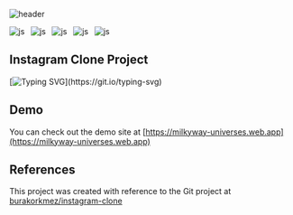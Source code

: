 ![header](https://capsule-render.vercel.app/api?type=waving&height=190&text=Milky%20Way&fontAlign=25&fontAlignY=40&color=gradient)

![js](https://img.shields.io/badge/React-20232A?style=flat-square&logo=react&logoColor=61DAFB)&ensp;
![js](https://img.shields.io/badge/JavaScript-F7DF1E?style=flat-square&logo=JavaScript&logoColor=black)&ensp;
![js](https://img.shields.io/badge/TypeScript-3178C6?style=flat-square&logo=TypeScript&logoColor=white)&ensp;
![js](https://img.shields.io/badge/Firebase-FFCA28?style=flat-square&logo=firebase&logoColor=black)&ensp;
![js](https://img.shields.io/badge/GitHub-181717?style=flat-square&logo=GitHub&logoColor=white)&ensp;


## Instagram Clone Project
[![Typing SVG](https://readme-typing-svg.demolab.com?font=Fira+Code&duration=2000&pause=1000&background=FFFFFF00&multiline=true&repeat=false&random=false&width=600&height=60&lines=This+project+is+a+clone+of+Instagram;+built+using+React%2C+Vite%2C+Firebase+and+Chakra+UI.)](https://git.io/typing-svg)

## Demo
You can check out the demo site at [https://milkyway-universes.web.app](https://milkyway-universes.web.app)

## References
This project was created with reference to the Git project at [burakorkmez/instagram-clone](https://github.com/burakorkmez/instagram-clone)
